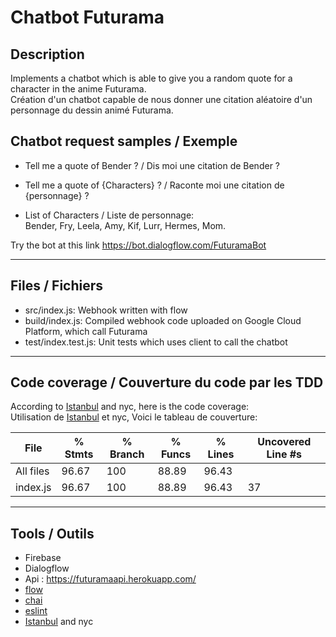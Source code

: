 # Chatbot Futurama

## Description  

Implements a chatbot which is able to give you a random quote for a character in the anime Futurama.  
Création d'un chatbot capable de nous donner une citation aléatoire d'un personnage du dessin animé Futurama.  

## Chatbot request samples  / Exemple

* Tell me a quote of Bender ?  / Dis moi une citation de Bender ?  
* Tell me a quote of {Characters} ?  / Raconte moi une citation de {personnage} ?  

* List of Characters / Liste de personnage:  
Bender, Fry, Leela, Amy, Kif, Lurr, Hermes, Mom.  
<!-- Dr-Zoidberg,Zapp-Brannigan, the-reporter, Bob-Barker, Morgan-Proctor,  
Robot-Mob, Giant-Bender, Don-bot, Professor-Farnsworth.   -->

Try the bot at this link <https://bot.dialogflow.com/FuturamaBot>

----------------  

## Files / Fichiers  
* src/index.js: Webhook written with flow
* build/index.js: Compiled webhook code uploaded on Google Cloud Platform, which call Futurama
* test/index.test.js: Unit tests which uses client to call the chatbot

----------------  

## Code coverage / Couverture du code par les TDD    

According to [Istanbul](https://istanbul.js.org/) and nyc, here is the code coverage:  
Utilisation de [Istanbul](https://istanbul.js.org/) et nyc, Voici le tableau de couverture:  

File      | % Stmts | % Branch | % Funcs | % Lines | Uncovered Line #s 
----------|---------|----------|---------|---------|-------------------
All files |   96.67 |      100 |   88.89 |   96.43 |                   
 index.js |   96.67 |      100 |   88.89 |   96.43 | 37                

----------------  

## Tools  / Outils

* Firebase  
* Dialogflow
* Api : <https://futuramaapi.herokuapp.com/>  
* [flow](https://flow.org/)
* [chai](https://www.chaijs.com/)
* [eslint](https://eslint.org/)
* [Istanbul](https://istanbul.js.org/) and nyc
